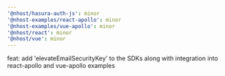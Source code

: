 ```yaml
---
'@nhost/hasura-auth-js': minor
'@nhost-examples/react-apollo': minor
'@nhost-examples/vue-apollo': minor
'@nhost/react': minor
'@nhost/vue': minor
---
```


feat: add 'elevateEmailSecurityKey' to the SDKs along with integration into react-apollo and vue-apollo examples
